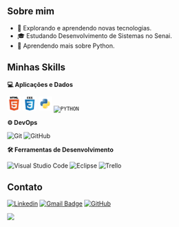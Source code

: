
## Sobre mim

- 🤔 Explorando e aprendendo novas tecnologias.
- 🎓 Estudando Desenvolvimento de Sistemas no Senai.
- 🌱 Aprendendo mais sobre Python.

## Minhas Skills

**💻 Aplicações e Dados**

<code><img height="32" src="https://raw.githubusercontent.com/github/explore/80688e429a7d4ef2fca1e82350fe8e3517d3494d/topics/html/html.png" alt="HTML5"/></code>
<code><img height="32" src="https://raw.githubusercontent.com/github/explore/80688e429a7d4ef2fca1e82350fe8e3517d3494d/topics/css/css.png" alt="CSS"/></code>
<code><img height="32" src="https://raw.githubusercontent.com/github/explore/80688e429a7d4ef2fca1e82350fe8e3517d3494d/topics/python/python.png" alt="PYTHON"/></code>
<code><img height="32" src="[https://raw.githubusercontent.com/github/explore/80688e429a7d4ef2fca1e82350fe8e3517d3494d/topics/java/java.png](https://www.google.com/url?sa=i&url=https%3A%2F%2Fbrandslogos.com%2Fj%2Fjava-logo-1%2F&psig=AOvVaw1DS6vzcreyIx2fdkfIVgdg&ust=1732207271230000&source=images&cd=vfe&opi=89978449&ved=0CBQQjRxqFwoTCPCeiYyt64kDFQAAAAAdAAAAABAJ)" alt="PYTHON"/></code>

**⚙ DevOps**

![Git](https://img.shields.io/badge/-Git-333333?style=flat&logo=git)
![GitHub](https://img.shields.io/badge/-GitHub-333333?style=flat&logo=github)

**🛠 Ferramentas de Desenvolvimento**

![Visual Studio Code](https://img.shields.io/badge/-Visual%20Studio%20Code-333333?style=flat&logo=visual-studio-code&logoColor=007ACC)
![Eclipse](https://img.shields.io/badge/-Eclipse-333333?style=flat&logo=eclipse-ide&logoColor=2C2255)
![Trello](https://img.shields.io/badge/-Trello-333333?style=flat&logo=trello&logoColor=007ACC)

## Contato

[![Linkedin](https://img.shields.io/badge/-Carlos-blue?style=flat-square&logo=Linkedin&logoColor=white&link=https://www.linkedin.com/in/carlos-gabriel-gomes-luz-0318862a0/)](https://www.linkedin.com/in/carlos-gabriel-gomes-luz-0318862a0/)
[![Gmail Badge](https://img.shields.io/badge/-carlosgabriel.contato2007@gmail.com-006bed?style=flat-square&logo=Gmail&logoColor=white&link=mailto:carlosgabriel.contato2007@gmail.com)](mailto:carlosgabriel.contato2007@gmail.com)
[![GitHub](https://img.shields.io/github/followers/CarlossgLuz?label=follow&style=social)](https://github.com/CarlossgLuz)

![](https://komarev.com/ghpvc/?username=CarlossgLuz&color=006bed)
